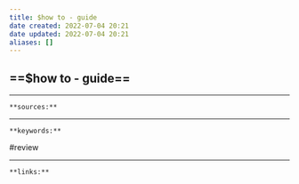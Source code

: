 ```yaml
---
title: $how to - guide
date created: 2022-07-04 20:21
date updated: 2022-07-04 20:21
aliases: []
---
```


## ==$how to - guide==




---
`**sources:**`

---
`**keywords:**`

#review 

---
`**links:**`


